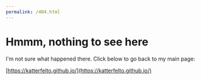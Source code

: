 ```yaml
---
permalink: /404.html
---
```

# Hmmm, nothing to see here

I'm not sure what happened there. Click below to go back to my main page:

[https://katterfelto.github.io/](https://katterfelto.github.io/)
